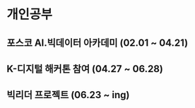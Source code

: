 # 개인공부
## 포스코 AI.빅데이터 아카데미 (02.01 ~ 04.21)
## K-디지털 해커톤 참여 (04.27 ~ 06.28)
## 빅리더 프로젝트 (06.23 ~ ing)
